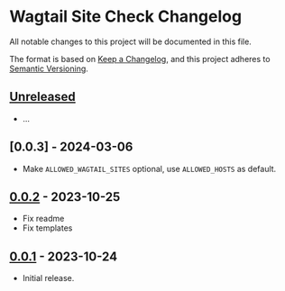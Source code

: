 # Wagtail Site Check Changelog

All notable changes to this project will be documented in this file.

The format is based on [Keep a Changelog](https://keepachangelog.com/en/1.0.0/),
and this project adheres to [Semantic Versioning](https://semver.org/spec/v2.0.0.html).

## [Unreleased]

- ...

## [0.0.3] - 2024-03-06

- Make `ALLOWED_WAGTAIL_SITES` optional, use `ALLOWED_HOSTS` as default.

## [0.0.2] - 2023-10-25

- Fix readme
- Fix templates

## [0.0.1] - 2023-10-24

- Initial release.


[unreleased]: https://github.com/wagtail-nest/wagtail-font-awesome-svg/compare/0.0.2...HEAD
[0.0.2]: https://github.com/allcaps/wagtail-site-check/compare/0.0.2...0.0.3
[0.0.2]: https://github.com/allcaps/wagtail-site-check/compare/0.0.1...0.0.2
[0.0.1]: https://github.com/allcaps/wagtail-site-check/compare/475414d613d433b7ac10e1dbb605f5d6ad83a77b...0.0.1
